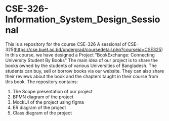 # CSE-326-Information_System_Design_Sessional
This is a repository for the course CSE-326 A sessional of CSE-325(https://cse.buet.ac.bd/undergrad/coursedetail.php?courseid=CSE325)
In this course, we have designed a Project "BookExchange: Connecting University Student By Books"
The main idea of our project is to share the books owned by the students of various Universities of Bangladesh. The students can
buy, sell or borrow books via our website. They can also share their reviews about the book and the chapters taught in their course
from this book. 
The repository contains:
1. The Scope presentation of our project
2. BPMN diagram of the project
3. MockUI of the project using figma
4. ER diagram of the project
5. Class diagram of the project
